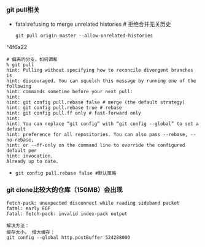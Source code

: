 ### git pull相关
* fatal:refusing to merge unrelated histories # 拒绝合并无关历史 
	```git
	git pull origin master --allow-unrelated-histories
	```
^4f6a22

```
# 偏离的分支，如何调和
% git pull
hint: Pulling without specifying how to reconcile divergent branches is
hint: discouraged. You can squelch this message by running one of the following
hint: commands sometime before your next pull:
hint:
hint: git config pull.rebase false # merge (the default strategy)
hint: git config pull.rebase true # rebase
hint: git config pull.ff only # fast-forward only
hint:
hint: You can replace “git config” with “git config --global” to set a default
hint: preference for all repositories. You can also pass --rebase, --no-rebase,
hint: or --ff-only on the command line to override the configured default per
hint: invocation.
Already up to date.

```
* `git config pull.rebase false #默认策略`   

### git clone比较大的仓库（150MB）会出现
```
fetch-pack: unexpected disconnect while reading sideband packet
fatal: early EOF
fatal: fetch-pack: invalid index-pack output

解决方法：
缓存太小， 增大缓存：
git config --global http.postBuffer 524288000
```

